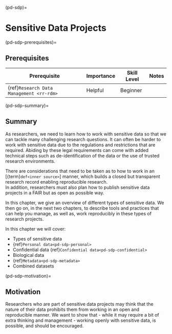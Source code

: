 (pd-sdp)=
# Sensitive Data Projects

(pd-sdp-prerequisites)=
## Prerequisites

| Prerequisite | Importance | Skill Level | Notes |
| -------------|----------|------|----|
| {ref}`Research Data Management <rr-rdm>` | Helpful | Beginner |  |

(pd-sdp-summary)=
## Summary


As researchers, we need to learn how to work with sensitive data so that we can tackle many challenging research questions. 
It can often be harder to work with sensitive data due to the regulations and restrictions that are required. Abiding by these legal requirements can come with added technical steps such as de-identification of the data or the use of trusted research environments. 

There are considerations that need to be taken as to how to work in an [{term}`def<inner source>`] manner, which builds a closed but transparent research record enabling reproducible research.  
In addition, researchers must also plan how to publish sensitive data projects in a FAIR but as open as possible way.

In this chapter, we give an overview of different types of sensitive data. We then go on, in the next two chapters, to describe tools and practices that can help you manage, as well as, work reproducibly in these types of research projects. 

In this chapter we will cover:
* Types of sensitive data
* {ref}`Personal data<pd-sdp-personal>`
* Confidential data {ref}`Confidential data<pd-sdp-confidential>`
* Biological data
* {ref}`Metadata<pd-sdp-metadata>`
* Combined datasets

(pd-sdp-motivation)=
## Motivation
Researchers who are part of sensitive data projects may think that the nature of their data prohibits them from working in an open and reproducible manner. We want to show that - while it may require a bit of extra thinking and management - working openly with sensitive data, is possible, and should be encouraged.


